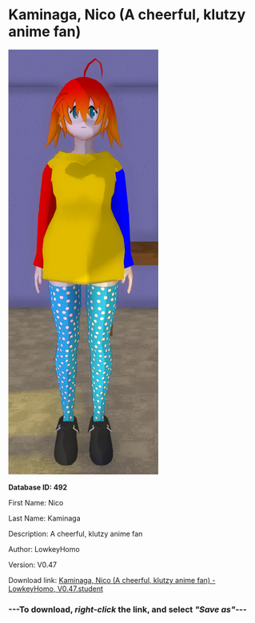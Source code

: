 # Kaminaga, Nico (A cheerful, klutzy anime fan)

<img src="https://raw.githubusercontent.com/Arbiter1223/Daigaku-Gurashi-Custom-Students/master/Students/Files/Kaminaga%2C%20Nico%20(A%20cheerful%2C%20klutzy%20anime%20fan).png" title="Kaminaga, Nico (A cheerful, klutzy anime fan) - LowkeyHomo, V0.47">

**Database ID: 492**

First Name: Nico

Last Name: Kaminaga

Description: A cheerful, klutzy anime fan

Author: LowkeyHomo

Version: V0.47

Download link: <a href="https://raw.githubusercontent.com/Arbiter1223/Daigaku-Gurashi-Custom-Students/master/Students/Files/Kaminaga%2C%20Nico%20(A%20cheerful%2C%20klutzy%20anime%20fan)%20-%20LowkeyHomo%2C%20V0.47.student">Kaminaga, Nico (A cheerful, klutzy anime fan) - LowkeyHomo, V0.47.student</a>

### ---**To download, _right-click_ the link, and select _"Save as"_**---
